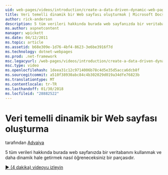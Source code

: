 ```yaml
---
uid: web-pages/videos/introduction/create-a-data-driven-dynamic-web-page
title: Veri temelli dinamik bir Web sayfası oluşturmak | Microsoft Docs
author: rick-anderson
description: 5 tüm verileri hakkında burada web sayfanızda bir veritabanını kullanmak ve daha dinamik hale getirmek nasıl öğreneceksiniz bir parçasıdır.
ms.author: aspnetcontent
manager: wpickett
ms.date: 04/12/2011
ms.topic: article
ms.assetid: b68e309e-1d76-4bf4-8623-3e6be3916f7d
ms.technology: dotnet-webpages
ms.prod: .net-framework
msc.legacyurl: /web-pages/videos/introduction/create-a-data-driven-dynamic-web-page
msc.type: video
ms.openlocfilehash: 1deea31c12c9714006b78c4d5e35d5acca6dcb8f
ms.sourcegitcommit: a510f38930abc84c4b302029d019a34dfe76823b
ms.translationtype: MT
ms.contentlocale: tr-TR
ms.lasthandoff: 01/30/2018
ms.locfileid: "28882522"
---
```

<a name="create-a-data-driven-dynamic-web-page"></a>Veri temelli dinamik bir Web sayfası oluşturma
====================
tarafından [Advaiya](https://twitter.com/Advaiyasolns)

5 tüm verileri hakkında burada web sayfanızda bir veritabanını kullanmak ve daha dinamik hale getirmek nasıl öğreneceksiniz bir parçasıdır.

[&#9654; (4 dakika) videoyu izleyin](https://channel9.msdn.com/Blogs/ASP-NET-Site-Videos/create-a-data-driven-dynamic-web-page)
